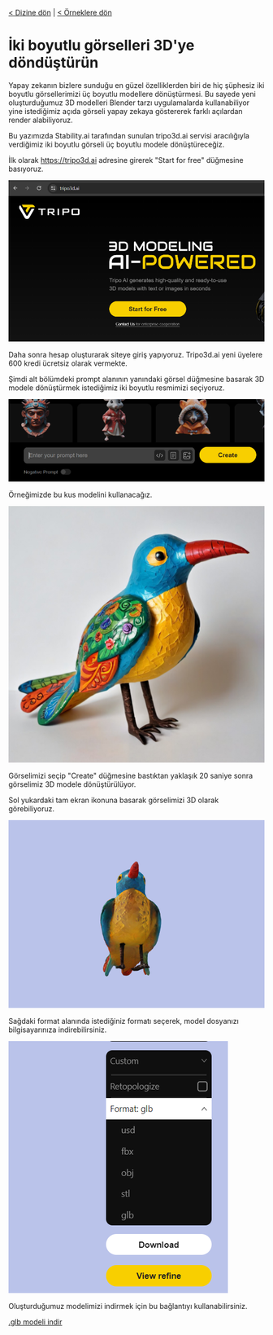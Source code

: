 <a href="/">< Dizine dön</a> | <a href="/ornekler">< Örneklere dön</a>

# İki boyutlu görselleri 3D'ye döndüştürün

Yapay zekanın bizlere sunduğu en güzel özelliklerden biri de hiç şüphesiz iki boyutlu görsellerimizi üç boyutlu modellere dönüştürmesi. 
Bu sayede yeni oluşturduğumuz 3D modelleri Blender tarzı uygulamalarda kullanabiliyor yine istediğimiz açıda görseli yapay zekaya göstererek farklı açılardan render alabiliyoruz.

Bu yazımızda Stability.ai tarafından sunulan tripo3d.ai servisi aracılığıyla verdiğimiz iki boyutlu görseli üç boyutlu modele dönüştüreceğiz.

İlk olarak https://tripo3d.ai adresine girerek "Start for free" düğmesine basıyoruz.

![alt text](/gorseller/2d-to-3d-1.png)

Daha sonra hesap oluşturarak siteye giriş yapıyoruz. Tripo3d.ai yeni üyelere 600 kredi ücretsiz olarak vermekte.

Şimdi alt bölümdeki prompt alanının yanındaki görsel düğmesine basarak 3D modele dönüştürmek istediğimiz iki boyutlu resmimizi seçiyoruz. 

![alt text](/gorseller/2d-to-3d-2.png)

Örneğimizde bu kus modelini kullanacağız.

![alt text](../gorseller/2d-to-3d-3.jpg)

Görselimizi seçip "Create" düğmesine bastıktan yaklaşık 20 saniye sonra görselimiz 3D modele dönüştürülüyor.

Sol yukardaki tam ekran ikonuna basarak görselimizi 3D olarak görebiliyoruz.

![alt text](/gorseller/2d-to-3d-4.png)

Sağdaki format alanında istediğiniz formatı seçerek, model dosyanızı bilgisayarınıza indirebilirsiniz.

![alt text](/gorseller/2d-to-3d-5.png)


Oluşturduğumuz modelimizi indirmek için bu bağlantıyı kullanabilirsiniz.

[.glb modeli indir](../gorseller/model.glb)